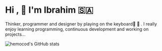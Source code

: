 # Hi ,  :hugs: I'm Ibrahim :saudi_arabia: 
Thinker, programmer and designer by playing on the keyboard:musical_score:    :musical_keyboard: . 
I really enjoy learning programming, continuous development and working on projects...


![hemocod's GitHub stats](https://github-readme-stats.vercel.app/api?username=hemocod&show_icons=true&theme=solarized-light&count_private=true)












